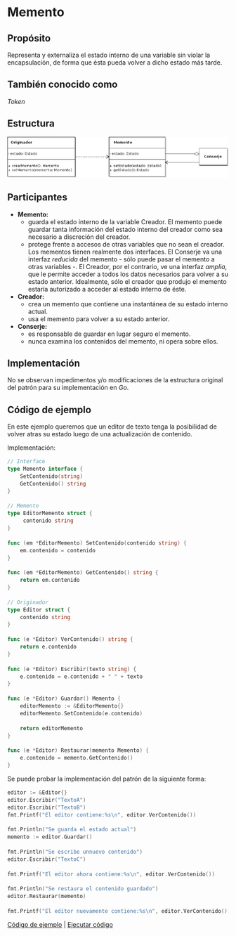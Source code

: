 # Memento

## Propósito

Representa y externaliza el estado interno de una variable sin violar la encapsulación, de forma que ésta pueda volver a dicho estado más tarde.

## También conocido como

_Token_

## Estructura

![](../../../.gitbook/assets/memento.png)

## Participantes

* **Memento:**
  * guarda el estado interno de la variable Creador. El memento puede guardar tanta información del estado interno del creador como sea necesario a discreción del creador.
  * protege frente a accesos de otras variables que no sean el creador. Los mementos tienen realmente dos interfaces. El Conserje va una interfaz _reducida_ del memento - sólo puede pasar el memento a otras variables -. El Creador, por el contrario, ve una interfaz _amplia_, que le permite acceder a todos los datos necesarios para volver a su estado anterior. Idealmente, sólo el creador que produjo el memento estaría autorizado a acceder al estado interno de éste.
* **Creador:**
  * crea un memento que contiene una instantánea de su estado interno actual.
  * usa el memento para volver a su estado anterior.
* **Conserje:**
  * es responsable de guardar en lugar seguro el memento.
  * nunca examina los contenidos del memento, ni opera sobre ellos.

## Implementación

No se observan impedimentos y/o modificaciones de la estructura original del patrón para su implementación en _Go_.

## Código de ejemplo

En este ejemplo queremos que un editor de texto tenga la posibilidad de volver atras su estado luego de una actualización de contenido.

Implementación:

```go
// Interface
type Memento interface {
    SetContenido(string)
    GetContenido() string
}

// Memento
type EditorMemento struct {
     contenido string
}

func (em *EditorMemento) SetContenido(contenido string) {
    em.contenido = contenido
}

func (em *EditorMemento) GetContenido() string {
    return em.contenido
}

// Originador
type Editor struct {
    contenido string
}

func (e *Editor) VerContenido() string {
    return e.contenido
}

func (e *Editor) Escribir(texto string) {
    e.contenido = e.contenido + " " + texto
}

func (e *Editor) Guardar() Memento {
    editorMemento := &EditorMemento{}
    editorMemento.SetContenido(e.contenido)

    return editorMemento
}

func (e *Editor) Restaurar(memento Memento) {
    e.contenido = memento.GetContenido()
}
```

Se puede probar la implementación del patrón de la siguiente forma:

```go
editor := &Editor{}
editor.Escribir("TextoA")
editor.Escribir("TextoB")
fmt.Printf("El editor contiene:%s\n", editor.VerContenido())

fmt.Println("Se guarda el estado actual")
memento := editor.Guardar()

fmt.Println("Se escribe unnuevo contenido")
editor.Escribir("TextoC")

fmt.Printf("El editor ahora contiene:%s\n", editor.VerContenido())

fmt.Println("Se restaura el contenido guardado")
editor.Restaurar(memento)

fmt.Printf("El editor nuevamente contiene:%s\n", editor.VerContenido())
```

[Código de ejemplo](https://github.com/danielspk/designpatternsingo/tree/master/patrones/comportamiento/memento) \| [Ejecutar código](https://play.golang.org/p/4o78qJhd-h2)

